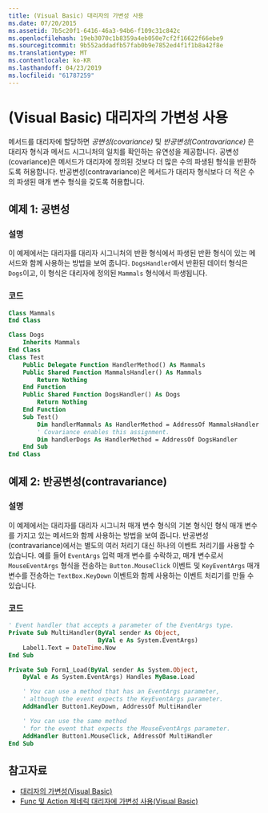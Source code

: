 ```yaml
---
title: (Visual Basic) 대리자의 가변성 사용
ms.date: 07/20/2015
ms.assetid: 7b5c20f1-6416-46a3-94b6-f109c31c842c
ms.openlocfilehash: 19eb3070c1b8359a4eb050e7cf2f16622f66ebe9
ms.sourcegitcommit: 9b552addadfb57fab0b9e7852ed4f1f1b8a42f8e
ms.translationtype: MT
ms.contentlocale: ko-KR
ms.lasthandoff: 04/23/2019
ms.locfileid: "61787259"
---
```

# <a name="using-variance-in-delegates-visual-basic"></a>(Visual Basic) 대리자의 가변성 사용

메서드를 대리자에 할당하면 *공변성(covariance)* 및 *반공변성(Contravariance)* 은 대리자 형식과 메서드 시그니처의 일치를 확인하는 유연성을 제공합니다. 공변성(covariance)은 메서드가 대리자에 정의된 것보다 더 많은 수의 파생된 형식을 반환하도록 허용합니다. 반공변성(contravariance)은 메서드가 대리자 형식보다 더 적은 수의 파생된 매개 변수 형식을 갖도록 허용합니다.

## <a name="example-1-covariance"></a>예제 1: 공변성

### <a name="description"></a>설명

이 예제에서는 대리자를 대리자 시그니처의 반환 형식에서 파생된 반환 형식이 있는 메서드와 함께 사용하는 방법을 보여 줍니다. `DogsHandler`에서 반환된 데이터 형식은 `Dogs`이고, 이 형식은 대리자에 정의된 `Mammals` 형식에서 파생됩니다.

### <a name="code"></a>코드

```vb
Class Mammals
End Class

Class Dogs
    Inherits Mammals
End Class
Class Test
    Public Delegate Function HandlerMethod() As Mammals
    Public Shared Function MammalsHandler() As Mammals
        Return Nothing
    End Function
    Public Shared Function DogsHandler() As Dogs
        Return Nothing
    End Function
    Sub Test()
        Dim handlerMammals As HandlerMethod = AddressOf MammalsHandler
        ' Covariance enables this assignment.
        Dim handlerDogs As HandlerMethod = AddressOf DogsHandler
    End Sub
End Class
```

## <a name="example-2-contravariance"></a>예제 2: 반공변성(contravariance)

### <a name="description"></a>설명

이 예제에서는 대리자를 대리자 시그니처 매개 변수 형식의 기본 형식인 형식 매개 변수를 가지고 있는 메서드와 함께 사용하는 방법을 보여 줍니다. 반공변성(contravariance)에서는 별도의 여러 처리기 대신 하나의 이벤트 처리기를 사용할 수 있습니다. 예를 들어 `EventArgs` 입력 매개 변수를 수락하고, 매개 변수로서 `MouseEventArgs` 형식을 전송하는 `Button.MouseClick` 이벤트 및 `KeyEventArgs` 매개 변수를 전송하는 `TextBox.KeyDown` 이벤트와 함께 사용하는 이벤트 처리기를 만들 수 있습니다.

### <a name="code"></a>코드

```vb
' Event handler that accepts a parameter of the EventArgs type.
Private Sub MultiHandler(ByVal sender As Object,
                         ByVal e As System.EventArgs)
    Label1.Text = DateTime.Now
End Sub

Private Sub Form1_Load(ByVal sender As System.Object,
    ByVal e As System.EventArgs) Handles MyBase.Load

    ' You can use a method that has an EventArgs parameter,
    ' although the event expects the KeyEventArgs parameter.
    AddHandler Button1.KeyDown, AddressOf MultiHandler

    ' You can use the same method
    ' for the event that expects the MouseEventArgs parameter.
    AddHandler Button1.MouseClick, AddressOf MultiHandler
End Sub
```

## <a name="see-also"></a>참고자료

- [대리자의 가변성(Visual Basic)](../../../../visual-basic/programming-guide/concepts/covariance-contravariance/variance-in-delegates.md)
- [Func 및 Action 제네릭 대리자에 가변성 사용(Visual Basic)](../../../../visual-basic/programming-guide/concepts/covariance-contravariance/using-variance-for-func-and-action-generic-delegates.md)
